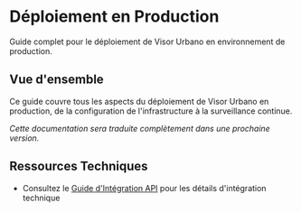 # Déploiement en Production

Guide complet pour le déploiement de Visor Urbano en environnement de production.

## Vue d'ensemble

Ce guide couvre tous les aspects du déploiement de Visor Urbano en production, de la configuration de l'infrastructure à la surveillance continue.

_Cette documentation sera traduite complètement dans une prochaine version._

## Ressources Techniques

- Consultez le [Guide d'Intégration API](../development/api-integration.md) pour les détails d'intégration technique
